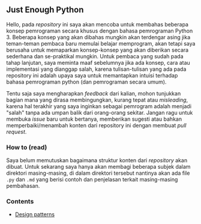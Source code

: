 ## Just Enough Python

Hello, pada *repository* ini saya akan mencoba untuk membahas beberapa konsep pemrograman secara khusus dengan 
bahasa pemrograman Python 3. Beberapa konsep yang akan dibahas mungkin akan terdengar asing jika teman-teman 
pembaca baru memulai belajar memprogram, akan tetapi saya berusaha untuk memaparkan konsep-konsep yang akan diberikan
secara sederhana dan se-praktikal mungkin. Untuk pembaca yang sudah pada tahap lanjutan, saya meminta maaf sebelumnya jika
ada konsep, cara atau implementasi yang dianggap salah, karena tulisan-tulisan yang ada pada repository ini adalah upaya 
saya untuk memantapkan intuisi terhadap bahasa pemrograman python (dan pemrograman secara umum).


Tentu saja saya mengharapkan *feedback* dari kalian, mohon tunjukkan bagian mana yang dirasa membingungkan, kurang tepat atau 
*misleading*, karena hal terakhir yang saya inginkan sebagai pemrogram adalah menjadi "salah" tanpa ada umpan balik dari 
orang-orang sekitar. Jangan ragu untuk membuka *issue* baru untuk bertanya, memberikan sugesti atau bahkan memperbaiki/menambah 
konten dari repository ini dengan membuat *pull request*.


### How to (read)
Saya belum memutuskan bagaimana struktur konten dari *repository* akan dibuat. Untuk sekarang saya hanya akan membagi 
beberapa subjek dalam direktori masing-masing, di dalam direktori tersebut nantinya akan ada file `.py` dan `.md` yang berisi 
contoh dan penjelasan terkait masing-masing pembahasan.

### Contents
* [Design patterns](design_patterns/)

